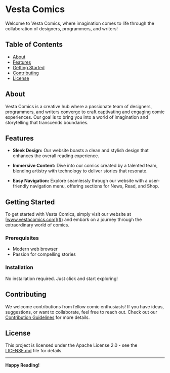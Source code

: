# Vesta Comics

Welcome to Vesta Comics, where imagination comes to life through the collaboration of designers, programmers, and writers! 

## Table of Contents
- [About](#about)
- [Features](#features)
- [Getting Started](#getting-started)
- [Contributing](#contributing)
- [License](#license)

## About

Vesta Comics is a creative hub where a passionate team of designers, programmers, and writers converge to craft captivating and engaging comic experiences. Our goal is to bring you into a world of imagination and storytelling that transcends boundaries.

## Features

- **Sleek Design:** Our website boasts a clean and stylish design that enhances the overall reading experience.

- **Immersive Content:** Dive into our comics created by a talented team, blending artistry with technology to deliver stories that resonate.

- **Easy Navigation:** Explore seamlessly through our website with a user-friendly navigation menu, offering sections for News, Read, and Shop.

## Getting Started

To get started with Vesta Comics, simply visit our website at [www.vestacomics.com](#) and embark on a journey through the extraordinary world of comics.

### Prerequisites

- Modern web browser
- Passion for compelling stories

### Installation

No installation required. Just click and start exploring!

## Contributing

We welcome contributions from fellow comic enthusiasts! If you have ideas, suggestions, or want to collaborate, feel free to reach out. Check out our [Contribution Guidelines](CONTRIBUTING.md) for more details.

## License

This project is licensed under the Apache License 2.0  - see the [LICENSE.md](LICENSE.md) file for details.

---

**Happy Reading!**
